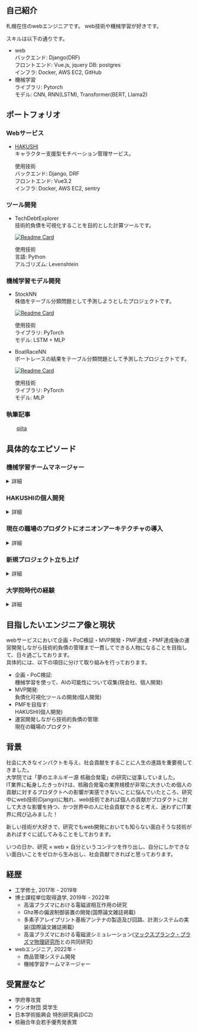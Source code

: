 ## 自己紹介
札幌在住のwebエンジニアです。
web技術や機械学習が好きです。

スキルは以下の通りです。  
- web  
    バックエンド: Django(DRF)  
    フロントエンド: Vue.js, jquery
    DB: postgres  
    インフラ: Docker, AWS EC2, GitHub  
- 機械学習  
  ライブラリ: Pytorch  
  モデル: CNN, RNN(LSTM), Transformer(BERT, Llama2)  


## ポートフォリオ

### Webサービス

- [HAKUSHI](https://hakushi.biz/)  
  キャラクター支援型モチベーション管理サービス。
  
  使用技術  
  バックエンド: Django, DRF  
  フロントエンド: Vue3.2  
  インフラ: Docker, AWS EC2, sentry
  

### ツール開発

- TechDebtExplorer  
  技術的負債を可視化することを目的とした計算ツールです。
  
  [![Readme Card](https://github-readme-stats.vercel.app/api/pin/?username=pikum99&repo=TechDebtExplorer)](https://github.com/pikum99/TechDebtExplorer)

  使用技術  
  言語: Python  
  アルゴリズム: Levenshtein  

### 機械学習モデル開発

- StockNN  
  株価をテーブル分類問題として予測しようとしたプロジェクトです。
  
  [![Readme Card](https://github-readme-stats.vercel.app/api/pin/?username=pikum99&repo=StockNN)](https://github.com/pikum99/StockNN)

  使用技術  
  ライブラリ: PyTorch  
  モデル: LSTM + MLP

- BoatRaceNN  
  ボートレースの結果をテーブル分類問題として予測したプロジェクトです。
  
  [![Readme Card](https://github-readme-stats.vercel.app/api/pin/?username=pikum99&repo=BoatRaceNN)](https://github.com/pikum99/BoatRaceNN)

  使用技術  
  ライブラリ: PyTorch  
  モデル: MLP


### 執筆記事  
　　[qiita](https://qiita.com/pikum)

## 具体的なエピソード

### 機械学習チームマネージャー

<details>
  <summary>詳細</summary>
<p>
現在の職場で、学部生から大学院博士課程までのインターン生を4〜5人（最大9人）束ね、機械学習チームのマネージャーを務めています。
上層部からは具体的なタスクが指示されるのではなく、抽象的な目標が提示されている中で、柔軟かつ効果的なチームの運営を行っています。
インターン生が配属された先には、インターン生の研究スキルの聞き取りを行い、チームが達成するべき目標とインターン生の研究スキルのすり合わせを行い、時に一緒に論文を読みながら、具体的なテーマを設定し、具体的な方針を指導しております。  
具体的な成果は以下の通りです

 - データセットの概念がないので、私個人で事情を説明し、他チームに頭を下げてデータセットの整備
 - 汎用的画像分類モデルの作成(1カテゴリ 学習枚数 ~10枚) バックボーン: Conv Next
 - 商品需要分類モデルの作成 バックボーン: LightGBM
 - 商品説明, ハッシュタグ自動生成モデルの作成　バックボーン: Llama2
 - 汎用的画像分類モデルAPIを作成し、既存プロダクトと連携
 - 商品需要分類モデルを活用した、値引き最適化サービスの構想とそのプロトタイプの作成

研究とビジネスの境目でマネージャーをしておりましたので、**AIをビジネスに転用するにあたってここは気をつけなければならない**という知見を得ることができました。また、機械学習で学んだ知見を生かして、上記のポートフォリオにあるレポジトリの開発を行っております。
</p>
</details>

### HAKUSHIの個人開発
<details>
  <summary>詳細</summary>
<p>
[HAKUSHI](https://hakushi.biz/)というwebサービスを個人開発しております。ほぼ全てを一人で作っているので、インフラ構築〜開発〜広告まで一通りのことを経験し、その難しさを痛感しております。
具体的に取り組んだことは以下の通りです。
- コンセプト選定  
  自分の思いつく限り、様々な機能を実装していましたが、市場の反応、自分が本当に使うのかというのをPDCAサイクルを2年間回しました。その行き着いた先が、現在のHAKUSHIというサービスになります。
- 技術選定  
  PDCAサイクルを回す間は比較的工数のかからないMVTのDjangoを採用し、コンセプトが決まってからは、フロントエンドはVue.js、バックエンドはDjango REST frameworkを導入しております。現在は、EC2にまとめて載せているので、これからは、フロントエンドサーバーを立てる、バックエンドデプロイにはECR+ECSのCICDの構築をやっていけたら良いと思っております。
</p>
</details>

### 現在の職場のプロダクトにオニオンアーキテクチャの導入
<details>
  <summary>詳細</summary>
  <p>
  上記の経験を踏まえ、現在の職場のプロダクトではアーキテクチャの概念が不足していたため、チームミーティングで積極的に意見を述べ、アーキテクチャの重要性を説明しました。具体的には、「まずはレポジトリ層から」というアプローチを提案し、部分的な導入を進めることに成功しました。   
  また、このプロダクトの具体的な業務として
  - フルリプレイスメントに伴うデータ移管  
    旧システムから新システムへの移行時期だったので、様々なデータを移管させるために、仕様書作成から移管バッチ製造を行いました。
  - 既存機能改修  
    検索機能がタイムアウトするぐらい遅かったので、ORMの呼び出し方法を変更し、N+1問題を解決して、速度改善を行いました。
  - 新規機能開発  
    ふわっとした機能追加要件が多いのですが、そこから**丁寧に**認識合わせを行い、仕様書、試験書を作成してから、製造をおこなっておりました。
  - クライアント対応  
    システム移管ではクライアントのやりとりが必要になるので、その対応も行いました。
  </p>
</details>

### 新規プロジェクト立ち上げ
<details>
  <summary>詳細</summary>
  <p>
現在の職場において、新規プロジェクト立ち上げに相談役として参加しました。  
このプロジェクトでは、私が機械学習チームマネージャーとしての経験と、個人開発のスキルを駆使して、新プロダクトのアーキテクチャ構想からAI機能の導入、具体的なユーザー体験の設計まで携わりました。  
この経験を通じて、現場のエンジニアに対する説明の難しさ、上層部との円滑なコミュニケーションの難しさ、さらには社内全体の雰囲気の調整の重要性を身をもって理解することができました。
  </p>
</details>

### 大学院時代の経験
<details>
  <summary>詳細</summary>
  <p>
大学院では、先輩のいない研究室で博士課程を含む計5年間在学しました。研究室内での役割として、後輩のタスク整理と具体的な指導に携わり、研究室の柱としての役割を果たしていました。  
また、個人の成果としては以下の通りです（詳細リンクは経歴を参照）。

- 国際論文誌に2本の論文が掲載
- 日本学術振興会 特別研究員(DC2)に採択
- マックスプランク・プラズマ物理研究所との共同研究
- 核融合年会で若手優秀発表賞を受賞

これらの実績から、人のマネジメント経験や申請書の作成方法、外国人を含むプロジェクトの進行方法、成果の発表手法に関しては、通常以上の実績があると自負しています。
  </p>
</details>

## 目指したいエンジニア像と現状
webサービスにおいて企画・PoC検証・MVP開発・PMF達成・PMF達成後の運営開発しながら技術的負債の管理まで一貫してできる人物になることを目指して、日々過ごしております。  
具体的には、以下の項目に分けて取り組みを行っております。  
 - 企画・PoC検証:  
   機械学習を使って、AIの可能性について収集(現会社、個人開発)
 - MVP開発:  
   負債化可視化ツールの開発(個人開発)
 - PMFを目指す:  
   HAKUSHI(個人開発)
 - 運営開発しながら技術的負債の管理:  
   現在の職場のプロダクト

## 背景
社会に大きなインパクトを与え、社会貢献をすることに人生の進路を重要視してきました。  
大学院では「夢のエネルギー源 核融合発電」の研究に従事していました。  
IT業界に転身したきっかけは、核融合発電の業界規模が非常に大きいため個人の貢献に対するプロダクトへの影響が実感できないことに悩んでいたところ、研究中にweb技術(Django)に触れ、web技術であれば個人の貢献がプロダクトに対して大きな影響を持つ、かつ世界中の人に社会貢献できると考え、迷わずにIT業界に飛び込みました！  

新しい技術が大好きで、研究でもweb開発においても知らない面白そうな技術があればすぐに試してみることをしております。

いつの日か、研究 × web × 自分というコンテツを作り出し、自分にしかできない面白いことをゼロから生み出し、社会貢献できればと思っております。

## 経歴
- 工学修士, 2017年 - 2019年
- 博士課程単位取得退学, 2019年 - 2022年
  - 高温プラズマにおける電磁波相互作用の研究
  - Ghz帯の偏波制御装置の開発(国際論文雑誌掲載)
  - 多素子アレイプリント基板アンテナの製造及び回路、計測システムの実装(国際論文雑誌掲載)
  - 高温プラズマにおける電磁波シミュレーション([マックスプランク・プラズマ物理研究所](https://www.ipp.mpg.de/w7x)との共同研究)
- webエンジニア, 2022年 -
  - 商品管理システム開発
  - 機械学習チームマネージャー

## 受賞歴など
- 学府専攻賞
- ウシオ財団 奨学生
- 日本学術振興会 特別研究員(DC2)
- 核融合年会若手優秀発表賞
